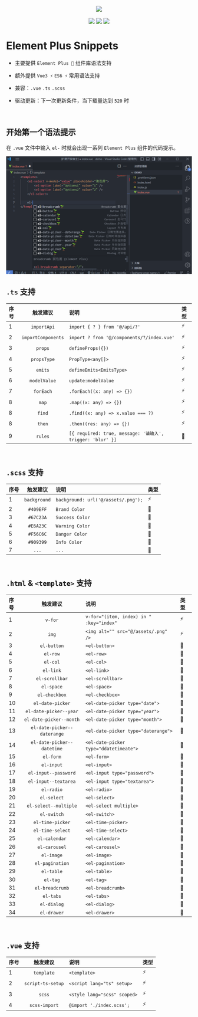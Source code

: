 <p align="center">
  <img width="300px" src="https://user-images.githubusercontent.com/10731096/95823103-9ce15780-0d5f-11eb-8010-1bd1b5910d4f.png">
</p>

<p align="center">
    <img src="https://img.shields.io/badge/Discord-%23000?style=flat-square&logo=discord&logoColor=%235865F2">
    <img src="https://img.shields.io/badge/vscode-%23000?style=flat-square&logo=visualstudio&logoColor=%23007ACC">
    <img src="https://img.shields.io/badge/noxussj2-%23000?style=flat-square&logo=wechat&logoColor=%2307C160">
</p>

# Element Plus Snippets

-   主要提供 `Element Plus 🌱` 组件库语法支持

-   额外提供 `Vue3 ⚡` `ES6 ⚡` 常用语法支持

-   兼容：`.vue` `.ts` `.scss`

-   驱动更新：下一次更新条件，当下载量达到 `520` 时

<br />

## 开始第一个语法提示

在 `.vue` 文件中输入 `el-` 时就会出现一系列 `Element Plus` 组件的代码提示。

<img src="https://raw.githubusercontent.com/noxussj2/element-plus/main/images/el.png">

<br />

## `.ts` 支持

| 序号 |      触发建议      | 说明                                                       | 类型 |
| :--- | :----------------: | :--------------------------------------------------------- | :--- |
| 1    |    `importApi`     | `import { ? } from '@/api/?'`                              | ⚡   |
| 2    | `importComponents` | `import ? from '@/components/?/index.vue'`                 | ⚡   |
| 3    |      `props`       | `defineProps({})`                                          | ⚡   |
| 4    |    `propsType`     | `PropType<any[]>`                                          | ⚡   |
| 5    |      `emits`       | `defineEmits<EmitsType>`                                   | ⚡   |
| 6    |    `modelValue`    | `update:modelValue`                                        | ⚡   |
| 7    |     `forEach`      | `.forEach((x: any) => {})`                                 | ⚡   |
| 8    |       `map`        | `.map((x: any) => {})`                                     | ⚡   |
| 8    |       `find`       | `.find((x: any) => x.value === ?)`                         | ⚡   |
| 8    |       `then`       | `.then((res: any) => {})`                                  | ⚡   |
| 9    |      `rules`       | `[{ required: true, message: '请输入', trigger: 'blur' }]` | 🌱   |

<br />

## `.scss` 支持

| 序号 |   触发建议   | 说明                                | 类型 |
| :--- | :----------: | :---------------------------------- | :--- |
| 1    | `background` | `background: url('@/assets/.png');` | ⚡   |
| 2    |  `#409EFF`   | `Brand Color`                       | 🌱   |
| 3    |  `#67C23A`   | `Success Color`                     | 🌱   |
| 4    |  `#E6A23C`   | `Warning Color`                     | 🌱   |
| 5    |  `#F56C6C`   | `Danger Color`                      | 🌱   |
| 6    |  `#909399`   | `Info Color`                        | 🌱   |
| 7    |    `...`     | `...`                               | 🌱   |

<br />

## `.html` & `<template>` 支持

| 序号 |          触发建议           | 说明                                     | 类型 |
| :--- | :-------------------------: | :--------------------------------------- | :--- |
| 1    |           `v-for`           | `v-for="(item, index) in " :key="index"` | ⚡   |
| 2    |            `img`            | `<img alt="" src="@/assets/.png" />`     | ⚡   |
| 3    |         `el-button`         | `<el-button>`                            | 🌱   |
| 4    |          `el-row`           | `<el-row>`                               | 🌱   |
| 5    |          `el-col`           | `<el-col>`                               | 🌱   |
| 6    |          `el-link`          | `<el-link>`                              | 🌱   |
| 7    |       `el-scrollbar`        | `<el-scrollbar>`                         | 🌱   |
| 8    |         `el-space`          | `<el-space>`                             | 🌱   |
| 9    |        `el-checkbox`        | `<el-checkbox>`                          | 🌱   |
| 10   |      `el-date-picker`       | `<el-date-picker type="date">`           | 🌱   |
| 11   |   `el-date-picker--year`    | `<el-date-picker type="year">`           | 🌱   |
| 12   |   `el-date-picker--month`   | `<el-date-picker type="month">`          | 🌱   |
| 13   | `el-date-picker--daterange` | `<el-date-picker type="daterange">`      | 🌱   |
| 14   | `el-date-picker--datetime`  | `<el-date-picker type="ddatetimeate">`   | 🌱   |
| 15   |          `el-form`          | `<el-form>`                              | 🌱   |
| 16   |         `el-input`          | `<el-input>`                             | 🌱   |
| 17   |    `el-input--password`     | `<el-input type="password">`             | 🌱   |
| 18   |    `el-input--textarea`     | `<el-input type="textarea">`             | 🌱   |
| 19   |         `el-radio`          | `<el-radio>`                             | 🌱   |
| 20   |         `el-select`         | `<el-select>`                            | 🌱   |
| 21   |    `el-select--multiple`    | `<el-select multiple>`                   | 🌱   |
| 22   |         `el-switch`         | `<el-switch>`                            | 🌱   |
| 23   |      `el-time-picker`       | `<el-time-picker>`                       | 🌱   |
| 24   |      `el-time-select`       | `<el-time-select>`                       | 🌱   |
| 25   |        `el-calendar`        | `<el-calendar>`                          | 🌱   |
| 26   |        `el-carousel`        | `<el-carousel>`                          | 🌱   |
| 27   |         `el-image`          | `<el-image>`                             | 🌱   |
| 28   |       `el-pagination`       | `<el-pagination>`                        | 🌱   |
| 29   |         `el-table`          | `<el-table>`                             | 🌱   |
| 30   |          `el-tag`           | `<el-tag>`                               | 🌱   |
| 31   |       `el-breadcrumb`       | `<el-breadcrumb>`                        | 🌱   |
| 32   |          `el-tabs`          | `<el-tabs>`                              | 🌱   |
| 33   |         `el-dialog`         | `<el-dialog>`                            | 🌱   |
| 34   |         `el-drawer`         | `<el-drawer>`                            | 🌱   |

<br />

## `.vue` 支持

| 序号 |     触发建议      | 说明                         | 类型 |
| :--- | :---------------: | :--------------------------- | :--- |
| 1    |    `template`     | `<template>`                 | ⚡   |
| 2    | `script-ts-setup` | `<script lang="ts" setup>`   | ⚡   |
| 3    |      `scss`       | `<style lang="scss" scoped>` | ⚡   |
| 4    |   `scss-import`   | `@import './index.scss';`    | ⚡   |
